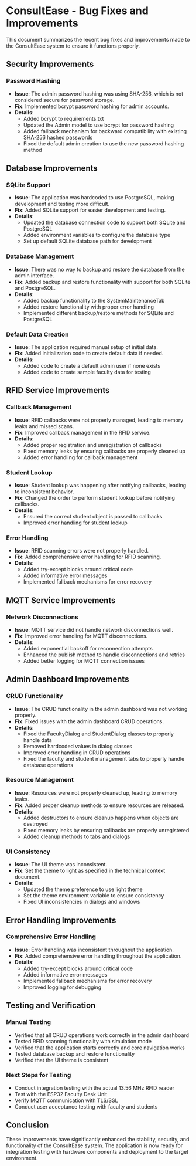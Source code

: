 # ConsultEase - Bug Fixes and Improvements

This document summarizes the recent bug fixes and improvements made to the ConsultEase system to ensure it functions properly.

## Security Improvements

### Password Hashing
- **Issue**: The admin password hashing was using SHA-256, which is not considered secure for password storage.
- **Fix**: Implemented bcrypt password hashing for admin accounts.
- **Details**: 
  - Added bcrypt to requirements.txt
  - Updated the Admin model to use bcrypt for password hashing
  - Added fallback mechanism for backward compatibility with existing SHA-256 hashed passwords
  - Fixed the default admin creation to use the new password hashing method

## Database Improvements

### SQLite Support
- **Issue**: The application was hardcoded to use PostgreSQL, making development and testing more difficult.
- **Fix**: Added SQLite support for easier development and testing.
- **Details**:
  - Updated the database connection code to support both SQLite and PostgreSQL
  - Added environment variables to configure the database type
  - Set up default SQLite database path for development

### Database Management
- **Issue**: There was no way to backup and restore the database from the admin interface.
- **Fix**: Added backup and restore functionality with support for both SQLite and PostgreSQL.
- **Details**:
  - Added backup functionality to the SystemMaintenanceTab
  - Added restore functionality with proper error handling
  - Implemented different backup/restore methods for SQLite and PostgreSQL

### Default Data Creation
- **Issue**: The application required manual setup of initial data.
- **Fix**: Added initialization code to create default data if needed.
- **Details**:
  - Added code to create a default admin user if none exists
  - Added code to create sample faculty data for testing

## RFID Service Improvements

### Callback Management
- **Issue**: RFID callbacks were not properly managed, leading to memory leaks and missed scans.
- **Fix**: Improved callback management in the RFID service.
- **Details**:
  - Added proper registration and unregistration of callbacks
  - Fixed memory leaks by ensuring callbacks are properly cleaned up
  - Added error handling for callback management

### Student Lookup
- **Issue**: Student lookup was happening after notifying callbacks, leading to inconsistent behavior.
- **Fix**: Changed the order to perform student lookup before notifying callbacks.
- **Details**:
  - Ensured the correct student object is passed to callbacks
  - Improved error handling for student lookup

### Error Handling
- **Issue**: RFID scanning errors were not properly handled.
- **Fix**: Added comprehensive error handling for RFID scanning.
- **Details**:
  - Added try-except blocks around critical code
  - Added informative error messages
  - Implemented fallback mechanisms for error recovery

## MQTT Service Improvements

### Network Disconnections
- **Issue**: MQTT service did not handle network disconnections well.
- **Fix**: Improved error handling for MQTT disconnections.
- **Details**:
  - Added exponential backoff for reconnection attempts
  - Enhanced the publish method to handle disconnections and retries
  - Added better logging for MQTT connection issues

## Admin Dashboard Improvements

### CRUD Functionality
- **Issue**: The CRUD functionality in the admin dashboard was not working properly.
- **Fix**: Fixed issues with the admin dashboard CRUD operations.
- **Details**:
  - Fixed the FacultyDialog and StudentDialog classes to properly handle data
  - Removed hardcoded values in dialog classes
  - Improved error handling in CRUD operations
  - Fixed the faculty and student management tabs to properly handle database operations

### Resource Management
- **Issue**: Resources were not properly cleaned up, leading to memory leaks.
- **Fix**: Added proper cleanup methods to ensure resources are released.
- **Details**:
  - Added destructors to ensure cleanup happens when objects are destroyed
  - Fixed memory leaks by ensuring callbacks are properly unregistered
  - Added cleanup methods to tabs and dialogs

### UI Consistency
- **Issue**: The UI theme was inconsistent.
- **Fix**: Set the theme to light as specified in the technical context document.
- **Details**:
  - Updated the theme preference to use light theme
  - Set the theme environment variable to ensure consistency
  - Fixed UI inconsistencies in dialogs and windows

## Error Handling Improvements

### Comprehensive Error Handling
- **Issue**: Error handling was inconsistent throughout the application.
- **Fix**: Added comprehensive error handling throughout the application.
- **Details**:
  - Added try-except blocks around critical code
  - Added informative error messages
  - Implemented fallback mechanisms for error recovery
  - Improved logging for debugging

## Testing and Verification

### Manual Testing
- Verified that all CRUD operations work correctly in the admin dashboard
- Tested RFID scanning functionality with simulation mode
- Verified that the application starts correctly and core navigation works
- Tested database backup and restore functionality
- Verified that the UI theme is consistent

### Next Steps for Testing
- Conduct integration testing with the actual 13.56 MHz RFID reader
- Test with the ESP32 Faculty Desk Unit
- Verify MQTT communication with TLS/SSL
- Conduct user acceptance testing with faculty and students

## Conclusion

These improvements have significantly enhanced the stability, security, and functionality of the ConsultEase system. The application is now ready for integration testing with hardware components and deployment to the target environment.
